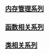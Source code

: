 ## [内存管理系列](https://github.com/qmsggg/qmsggg_cplusplus/blob/master/MyDevelopRecoder/Blog/README.md)
## [函数相关系列](https://github.com/qmsggg/qmsggg_cplusplus/blob/master/MyDevelopRecoder/Blog/Function.md)
## [类相关系列](https://github.com/qmsggg/qmsggg_cplusplus/blob/master/MyDevelopRecoder/Blog/Class.md)
